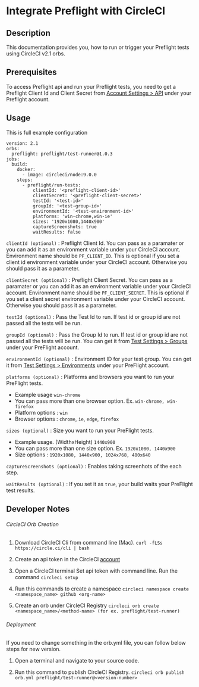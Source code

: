 # Integrate Preflight with CircleCI

## Description
This documentation provides you, how to run or trigger your Preflight tests using CircleCI v2.1 orbs.   

## Prerequisites
To access Preflight api and run your Preflight tests, you need to get a Preflight Client Id and Client Secret from [Account Settings > API](https://app.preflight.com/account-settings/api) under your Preflight account.

## Usage
This is full example configuration

```
version: 2.1
orbs:
  preflight: preflight/test-runner@1.0.3
jobs:
  build:
    docker: 
      - image: circleci/node:9.0.0
    steps:
      - preflight/run-tests:
          clientId: '<preflight-client-id>'
          clientSecret: '<preflight-client-secret>'
          testId: '<test-id>'
          groupId: '<test-group-id>'
          environmentId: '<test-environment-id>'
          platforms: 'win-chrome,win-ie'
          sizes: '1920x1080,1440x900'
          captureScreenshots: true
          waitResults: false
```

`clientId (optional)` : Preflight Client Id. You can pass as a paramater or you can add it as an environment variable under your CircleCI account. Environment name should be `PF_CLIENT_ID`. This is optional if you set a client id environment variable under your CircleCI account. Otherwise you should pass it as a parameter.
 
`clientSecret (optional)` : Preflight Client Secret. You can pass as a paramater or you can add it as an environment variable under your CircleCI account. Environment name should be `PF_CLIENT_SECRET`. This is optional if you set a client secret environment variable under your CircleCI account. Otherwise you should pass it as a parameter.

`testId (optional)` : Pass the Test Id to run. If test id or group id are not passed all the tests will be run.

`groupId (optional)` : Pass the Group Id to run. If test id or group id are not passed all the tests will be run. You can get it from [Test Settings > Groups](https://app.preflight.com/tests/settings/groups) under your PreFlight account.

`environmentId (optional)` : Environment ID for your test group. You can get it from [Test Settings > Environments](https://app.preflight.com/tests/settings/environments) under your PreFlight account.

`platforms (optional)` : Platforms and browsers you want to run your PreFlight tests.  
  * Example usage `win-chrome`
  * You can pass more than one browser option. Ex. `win-chrome, win-firefox`
  * Platform options : `win`
  * Browser options : `chrome`, `ie`, `edge`, `firefox`

`sizes (optional)` :  Size you want to run your PreFlight tests.
  * Example usage. (WidthxHeight) `1440x900`
  * You can pass more than one size option. Ex. `1920x1080, 1440x900`
  * Size options : `1920x1080, 1440x900, 1024x768, 480x640`

`captureScreenshots (optional)` :  Enables taking screenhots of the each step.

`waitResults (optional)` :  If you set it as `true`, your build waits your PreFlight test results.


## Developer Notes

###### CircleCI Orb Creation
  1. Download CircleCI Cli from command line (Mac).
    `curl -fLSs https://circle.ci/cli | bash`

  2. Create an api token in the CircleCI [account](https://circleci.com/account/api)

  3. Open a CircleCI terminal Set api token with command line. Run the command
    `circleci setup`

  4. Run this commands to create a namespace
    `circleci namespace create <namespace_name> github <org-name>`

  5. Create an orb under CircleCI Registry
    `circleci orb create <namespace_name>/<method-name> (for ex. preflight/test-runner)`


###### Deployment
If you need to change something in the orb.yml file, you can follow below steps for new version. 
  
  1. Open a terminal and navigate to your source code.
  
  2. Run this command to publish CircleCI Registry.
      `circleci orb publish orb.yml preflight/test-runner@<version-number>`

